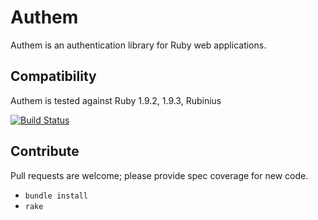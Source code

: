# Authem

Authem is an authentication library for Ruby web applications.

## Compatibility

Authem is tested against Ruby 1.9.2, 1.9.3, Rubinius

[![Build Status](https://secure.travis-ci.org/paulelliott/authem.png)](http://travis-ci.org/paulelliott/authem)

## Contribute

Pull requests are welcome; please provide spec coverage for new code.

* `bundle install`
* `rake`


